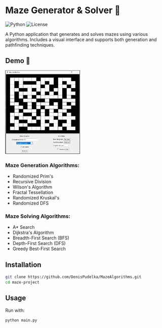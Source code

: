 # Maze Generator & Solver 🧩

![Python](https://img.shields.io/badge/Python-3.8%2B-blue) 
![License](https://img.shields.io/badge/License-MIT-green)

A Python application that generates and solves mazes using various algorithms.
Includes a visual interface and supports both generation and pathfinding techniques.

## Demo 🎥

![Maze Generation & Solving Demo](assets/demo2.gif)

### Maze Generation Algorithms:
- Randomized Prim's
- Recursive Division
- Wilson's Algorithm
- Fractal Tessellation
- Randomized Kruskal's
- Randomized DFS

### Maze Solving Algorithms:
- A* Search
- Dijkstra's Algorithm
- Breadth-First Search (BFS)
- Depth-First Search (DFS)
- Greedy Best-First Search


## Installation
```bash
git clone https://github.com/DenisPudelka/MazeAlgorithms.git
cd maze-project
```

## Usage
Run with:
```bash
python main.py
```
